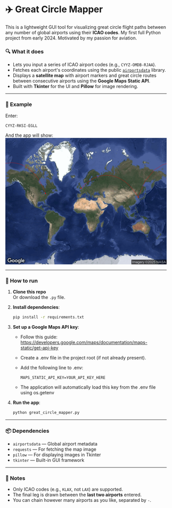 # ✈️ Great Circle Mapper

This is a lightweight GUI tool for visualizing great circle flight paths between any number of global airports using their **ICAO codes**. My first full Python project from early 2024. Motivated by my passion for aviation. 

### 🔍 What it does
- Lets you input a series of ICAO airport codes (e.g., `CYYZ-OMDB-RJAA`).
- Fetches each airport's coordinates using the public [`airportsdata`](https://pypi.org/project/airportsdata/) library.
- Displays a **satellite map** with airport markers and great circle routes between consecutive airports using the **Google Maps Static API**.
- Built with **Tkinter** for the UI and **Pillow** for image rendering.

---

### 🧪 Example
Enter:
```
CYYZ-RKSI-EGLL
```
And the app will show:
![Example output](worldMap.gif)

---

### 🚀 How to run

1. **Clone this repo**  
   Or download the `.py` file.

2. **Install dependencies**:

   ```bash
   pip install -r requirements.txt
   ```

3. **Set up a Google Maps API key**:
   - Follow this guide: https://developers.google.com/maps/documentation/maps-static/get-api-key
   - Create a .env file in the project root (if not already present).
   - Add the following line to .env:

      ```env
      MAPS_STATIC_API_KEY=YOUR_API_KEY_HERE
      ```
   - The application will automatically load this key from the .env file using os.getenv

4. **Run the app**:
   ```bash
   python great_circle_mapper.py
   ```

---

### 📦 Dependencies
- `airportsdata` — Global airport metadata
- `requests` — For fetching the map image
- `pillow` — For displaying images in Tkinter
- `tkinter` — Built-in GUI framework

---

### 🧠 Notes
- Only ICAO codes (e.g., `KLAX`, not `LAX`) are supported.
- The final leg is drawn between the **last two airports** entered.
- You can chain however many airports as you like, separated by `-`.